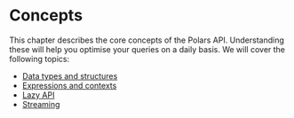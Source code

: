 # Concepts

This chapter describes the core concepts of the Polars API. Understanding these will help you optimise your queries on a daily basis. We will cover the following topics:

- [Data types and structures](data-types-and-structures.md)
- [Expressions and contexts](expressions-and-contexts.md)
- [Lazy API](lazy-api.md)
- [Streaming](streaming.md)
